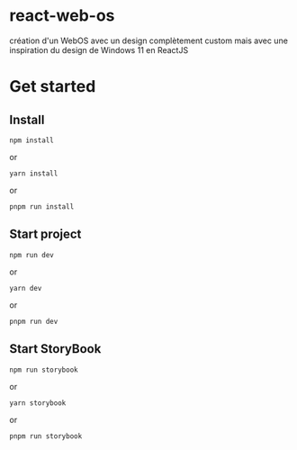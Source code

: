 # react-web-os
création d'un WebOS avec un design complètement custom mais avec une inspiration du design de Windows 11 en ReactJS

# Get started

## Install
```shell
npm install
```
or
```shell
yarn install
```
or
```shell
pnpm run install
```

## Start project
```shell
npm run dev
```
or
```shell
yarn dev
```
or
```shell
pnpm run dev
```

## Start StoryBook
```shell
npm run storybook
```
or
```shell
yarn storybook
```
or
```shell
pnpm run storybook
```
